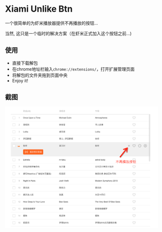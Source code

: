 Xiami Unlike Btn
=========

一个很简单的为虾米播放器提供不再播放的按钮...

当然, 这只是一个临时的解决方案（在虾米正式加入这个按钮之前...)


## 使用

- 直接下载解包
- 在chrome地址栏输入`chrome://extensions/`，打开扩展管理页面
- 将解包的文件夹拖到页面中央
- Enjoy it!

## 截图
 ![截图](https://raw.githubusercontent.com/linkarys/img/master/Xiami/unlike-demo.png)
